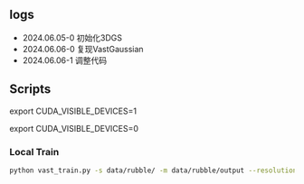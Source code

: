 ## logs
- 2024.06.05-0 初始化3DGS
- 2024.06.06-0 复现VastGaussian 
- 2024.06.06-1 调整代码 

## Scripts

export CUDA_VISIBLE_DEVICES=1

export CUDA_VISIBLE_DEVICES=0

### Local Train

```bash
python vast_train.py -s data/rubble/ -m data/rubble/output --resolution 4  -w
```